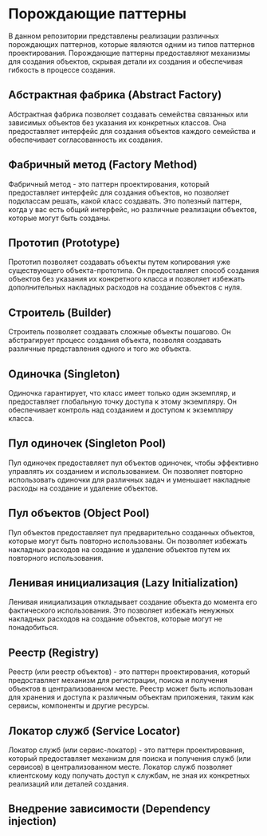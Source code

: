 # Порождающие паттерны

В данном репозитории представлены реализации различных порождающих паттернов, которые являются одним из типов паттернов проектирования. Порождающие паттерны предоставляют механизмы для создания объектов, скрывая детали их создания и обеспечивая гибкость в процессе создания.

## Абстрактная фабрика (Abstract Factory)

Абстрактная фабрика позволяет создавать семейства связанных или зависимых объектов без указания их конкретных классов. Она предоставляет интерфейс для создания объектов каждого семейства и обеспечивает согласованность их создания.

## Фабричный метод (Factory Method)

Фабричный метод - это паттерн проектирования, который предоставляет интерфейс для создания объектов, но позволяет подклассам решать, какой класс создавать. Это полезный паттерн, когда у вас есть общий интерфейс, но различные реализации объектов, которые могут быть созданы.

## Прототип (Prototype)

Прототип позволяет создавать объекты путем копирования уже существующего объекта-прототипа. Он предоставляет способ создания объектов без указания их конкретного класса и позволяет избежать дополнительных накладных расходов на создание объектов с нуля.

## Строитель (Builder)

Строитель позволяет создавать сложные объекты пошагово. Он абстрагирует процесс создания объекта, позволяя создавать различные представления одного и того же объекта.

## Одиночка (Singleton)

Одиночка гарантирует, что класс имеет только один экземпляр, и предоставляет глобальную точку доступа к этому экземпляру. Он обеспечивает контроль над созданием и доступом к экземпляру класса.

## Пул одиночек (Singleton Pool)

Пул одиночек предоставляет пул объектов одиночек, чтобы эффективно управлять их созданием и использованием. Он позволяет повторно использовать одиночки для различных задач и уменьшает накладные расходы на создание и удаление объектов.

## Пул объектов (Object Pool)

Пул объектов предоставляет пул предварительно созданных объектов, которые могут быть повторно использованы. Он позволяет избежать накладных расходов на создание и удаление объектов путем их повторного использования.

## Ленивая инициализация (Lazy Initialization)

Ленивая инициализация откладывает создание объекта до момента его фактического использования. Это позволяет избежать ненужных накладных расходов на создание объектов, которые могут не понадобиться.

## Реестр (Registry)
Реестр (или реестр объектов) - это паттерн проектирования, который предоставляет механизм для регистрации, поиска и получения объектов в централизованном месте. Реестр может быть использован для хранения и доступа к различным объектам приложения, таким как сервисы, компоненты и другие ресурсы.

## Локатор служб (Service Locator)
Локатор служб (или сервис-локатор) - это паттерн проектирования, который предоставляет механизм для поиска и получения служб (или сервисов) в централизованном месте. Локатор служб позволяет клиентскому коду получать доступ к службам, не зная их конкретных реализаций или деталей создания.

## Внедрение зависимости (Dependency injection)
